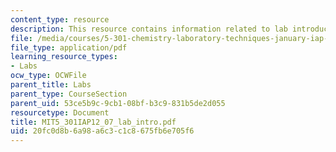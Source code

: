 ```yaml
---
content_type: resource
description: This resource contains information related to lab introduction.
file: /media/courses/5-301-chemistry-laboratory-techniques-january-iap-2012/20fc0d8b6a98a6c3c1c8675fb6e705f6_MIT5_301IAP12_07_lab_intro.pdf
file_type: application/pdf
learning_resource_types:
- Labs
ocw_type: OCWFile
parent_title: Labs
parent_type: CourseSection
parent_uid: 53ce5b9c-9cb1-08bf-b3c9-831b5de2d055
resourcetype: Document
title: MIT5_301IAP12_07_lab_intro.pdf
uid: 20fc0d8b-6a98-a6c3-c1c8-675fb6e705f6
---
```


